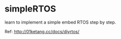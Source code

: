 # simpleRTOS
learn to implement a simple embed RTOS step by step.

Ref: http://01ketang.cc/docs/diyrtos/
